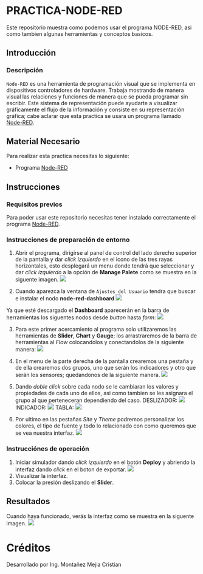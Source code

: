 # PRACTICA-NODE-RED
Este repositorio muestra como podemos usar el programa NODE-RED, asi como tambien algunas herramientas y conceptos basicos.

## Introducción
### Descripción
```Node-RED``` es una herramienta de programación visual que se implementa en dispositivos controladores de hardware. Trabaja mostrando de manera visual las relaciones y funciones de manera que se pueda programar sin escribir. Este sistema de representación puede ayudarte a visualizar gráficamente el flujo de la información y consiste en su representación gráfica; cabe aclarar que esta practica se usara un programa llamado [Node-RED](http://localhost:1880/).

## Material Necesario
Para realizar esta practica necesitas lo siguiente:
- Programa [Node-RED](http://localhost:1880/)

## Instrucciones
### Requisitos previos
Para poder usar este repositorio necesitas tener instalado correctamente el programa [Node-RED](http://localhost:1880/).

### Instrucciones de preparación de entorno 
1. Abrir el programa, dirigirse al panel de control del lado derecho superior de la pantalla y dar *click izquierdo* en el icono de las tres rayas horizontales, esto desplegará un menu donde tendrá que seleccionar y dar *click izquierdo* a la opción de **Manage Palete** como se muestra en la siguente imagen.
![](https://github.com/Cris9901/PRACTICA-NODE-RED-DISE-O/blob/main/IMAGEN%201.jpg)

2. Cuando aparezca la ventana de ```Ajustes del Usuario```  tendra que buscar e instalar el nodo **node-red-dashboard**
![](https://github.com/Cris9901/PRACTICA-NODE-RED-DISE-O/blob/main/IMAGEN%202.jpg)

Ya que esté descargado el **Dashboard** aparecerán en la barra de herramientas los siguentes nodos desde *button* hasta *form*:
![](https://github.com/Cris9901/PRACTICA-NODE-RED-DISE-O/blob/main/IMAGEN%203.jpg)

3. Para este primer acercamiento al programa solo utilizaremos las herramientas de **Slider**, **Chart** y **Gauge**; los arrastraremos de la barra de herramientas al *Flow* colocandolos y conectandolos de la siguiente manera:
![](https://github.com/Cris9901/PRACTICA-NODE-RED-DISE-O/blob/main/IMAGEN%204.jpg)

4. En el menu de la parte derecha de la pantalla crearemos una pestaña y de ella crearemos dos grupos, uno que serán los indicadores y otro que serán los sensores; quedandonos de la siguiente manera.
![](https://github.com/Cris9901/PRACTICA-NODE-RED-DISE-O/blob/main/IMAGEN%205.jpg)

5. Dando *doble click* sobre cada nodo se le cambiaran los valores y propiedades de cada uno de ellos, asi como tambien se les asignara el grupo al que perteneceran dependiendo del caso.
DESLIZADOR:
![](https://github.com/Cris9901/PRACTICA-NODE-RED-DISE-O/blob/main/IMAGEN%206.jpg)
INDICADOR:
![](https://github.com/Cris9901/PRACTICA-NODE-RED-DISE-O/blob/main/IMAGEN%207.jpg)
TABLA:
![](https://github.com/Cris9901/PRACTICA-NODE-RED-DISE-O/blob/main/IMAGEN%208.jpg)
6. Por ultimo en las pestañas *Site* y *Theme* podremos personalizar los colores, el tipo de fuente y todo lo relacionado con como queremos que se vea nuestra interfaz.
![](https://github.com/Cris9901/PRACTICA-NODE-RED-DISE-O/blob/main/IMAGEN%209.jpg)

### Instrucciónes de operación
1. Iniciar simulador dando *click izquierdo* en el botón **Deploy** y abriendo la interfaz dando *click* en el boton de exportar.
![](https://github.com/Cris9901/PRACTICA-NODE-RED-DISE-O/blob/main/IMAGEN%2010.jpg)
2. Visualizar la interfaz.
3. Colocar la presión deslizando el **Slider**.

## Resultados
Cuando haya funcionado, verás la interfaz como se muestra en la siguente imagen.
![](https://github.com/Cris9901/PRACTICA-NODE-RED-DISE-O/blob/main/IMAGEN%2011.jpg)

# Créditos
Desarrollado por Ing. Montañez Mejia Cristian
